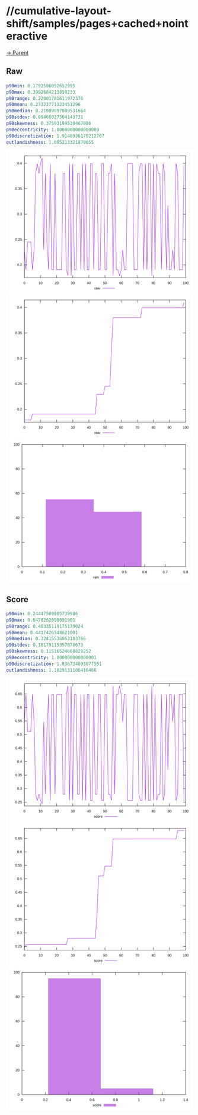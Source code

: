 
# //cumulative-layout-shift/samples/pages+cached+nointeractive

[→ Parent](../..)


## Raw


```yaml
p90min: 0.1792506052652995
p90max: 0.3992684213850233
p90range: 0.22001781611972376
p90mean: 0.27323771323451296
p90median: 0.21009897009531664
p90stdev: 0.09466027504143731
p90skewness: 0.37593199530467086
p90eccentricity: 1.0000000000000009
p90discretization: 1.9148936170212767
outlandishness: 1.095213321870655

```

![PLOT: raw-values](./raw/values.svg)![PLOT: raw-sorted](./raw/sorted.svg)![PLOT: raw-histogram](./raw/histogram.svg)
## Score


```yaml
p90min: 0.24447509805739986
p90max: 0.6478262898091901
p90range: 0.40335119175179024
p90mean: 0.4417426548621001
p90median: 0.32415536053103766
p90stdev: 0.18179115357870673
p90skewness: 0.11516524668829252
p90eccentricity: 1.000000000000001
p90discretization: 1.836734693877551
outlandishness: 1.1029131106416468

```

![PLOT: score-values](./score/values.svg)![PLOT: score-sorted](./score/sorted.svg)![PLOT: score-histogram](./score/histogram.svg)